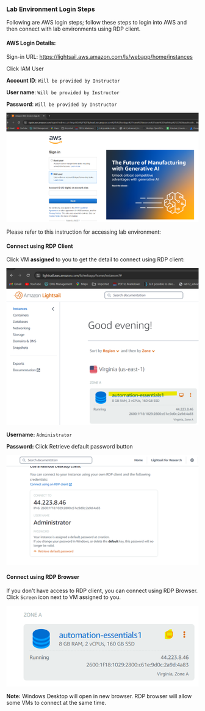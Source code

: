 ### Lab Environment Login Steps

Following are AWS login steps; follow these steps to login into AWS and then connect with lab environments using RDP client.

#### AWS Login Details:  

Sign-in URL: https://lightsail.aws.amazon.com/ls/webapp/home/instances

Click IAM User
 
**Account ID**: `Will be provided by Instructor`

**User name**: `Will be provided by Instructor`

**Password**: `Will be provided by Instructor`

![](./images/1.png)

Please refer to this instruction for accessing lab environment:

#### Connect using RDP Client

Click VM **assigned** to you to get the detail to connect using RDP client:

![](./images/2.png)

**Username:** `Administrator`

**Password:** Click Retrieve default password button

![](./images/3.png)

#### Connect using RDP Browser

If you don't have access to RDP client, you can connect using RDP Browser. Click `Screen` icon next to VM assigned to you.

![](./images/4.png)

**Note:** Windows Desktop will open in new browser. RDP browser will allow some VMs to connect at the same time.